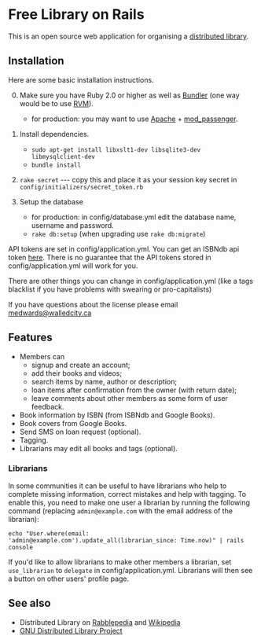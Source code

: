 Free Library on Rails
=====================

This is an open source web application for organising a
[distributed library](https://en.wikipedia.org/wiki/Distributed_library).


Installation
------------

Here are some basic installation instructions.

0. Make sure you have Ruby 2.0 or higher as well as [Bundler](http://bundler.io/)
   (one way would be to use [RVM](https://rvm.io/rvm/install)).
   - for production: you may want to use [Apache](http://httpd.apache.org/) +
     [mod_passenger](https://www.phusionpassenger.com/).

1. Install dependencies.
   - `sudo apt-get install libxslt1-dev libsqlite3-dev libmysqlclient-dev`
   - `bundle install`

2. `rake secret` --- copy this and place it as your session key secret in `config/initializers/secret_token.rb`

3. Setup the database
   - for production: in config/database.yml edit the database name, username and password.
   - `rake db:setup` (when upgrading use `rake db:migrate`)

API tokens are set in config/application.yml.
You can get an ISBNdb api token [here](https://isbndb.com/account/create.html).
There is no guarantee that the API tokens stored in config/application.yml will work for you.

There are other things you can change in config/application.yml (like a tags blacklist if you have problems with swearing or pro-capitalists)


If you have questions about the license please email medwards@walledcity.ca


Features
--------

* Members can
  * signup and create an account;
  * add their books and videos;
  * search items by name, author or description;
  * loan items after confirmation from the owner (with return date);
  * leave comments about other members as some form of user feedback.
* Book information by ISBN (from ISBNdb and Google Books).
* Book covers from Google Books.
* Send SMS on loan request (optional).
* Tagging.
* Librarians may edit all books and tags (optional).

### Librarians
In some communities it can be useful to have librarians who help to complete missing
information, correct mistakes and help with tagging. To enable this, you need to make
one user a librarian by running the following command (replacing `admin@example.com`
with the email address of the librarian):

```
echo "User.where(email: 'admin@example.com').update_all(librarian_since: Time.now)" | rails console
```

If you'd like to allow librarians to make other members a librarian, set `use_librarian`
to `delegate` in config/application.yml. Librarians will then see a button on other users'
profile page.


See also
--------

* Distributed Library on
    [Rabblepedia](http://rabble.ca/toolkit/rabblepedia/distributed-library) and
    [Wikipedia](https://en.wikipedia.org/wiki/Distributed_library)
* [GNU Distributed Library Project](http://www.nongnu.org/dlp/index.html)

